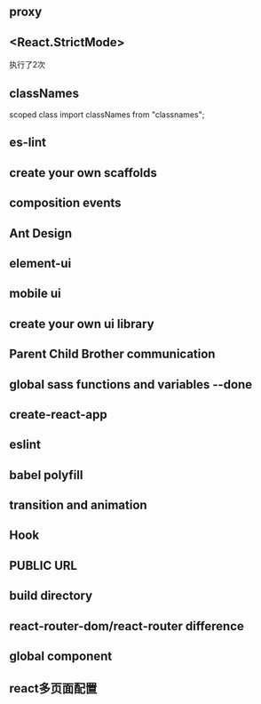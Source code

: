 ## proxy

## <React.StrictMode>
执行了2次

## classNames
scoped class 
import classNames from "classnames";

## es-lint

## create your own scaffolds

## composition events

## Ant Design

## element-ui

## mobile ui

## create your own ui library

## Parent Child Brother communication

## global sass functions and variables   --done

## create-react-app

## eslint

## babel polyfill

## transition and animation

## Hook 

## PUBLIC URL

## build directory

## react-router-dom/react-router difference

## global component

## <Redirect>

## react多页面配置

